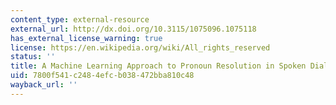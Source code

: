 ```yaml
---
content_type: external-resource
external_url: http://dx.doi.org/10.3115/1075096.1075118
has_external_license_warning: true
license: https://en.wikipedia.org/wiki/All_rights_reserved
status: ''
title: A Machine Learning Approach to Pronoun Resolution in Spoken Dialogue
uid: 7800f541-c248-4efc-b038-472bba810c48
wayback_url: ''
---
```

